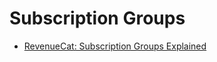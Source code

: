 # Subscription Groups 

* [RevenueCat: Subscription Groups Explained](https://www.revenuecat.com/blog/ios-subscription-groups-explained)
